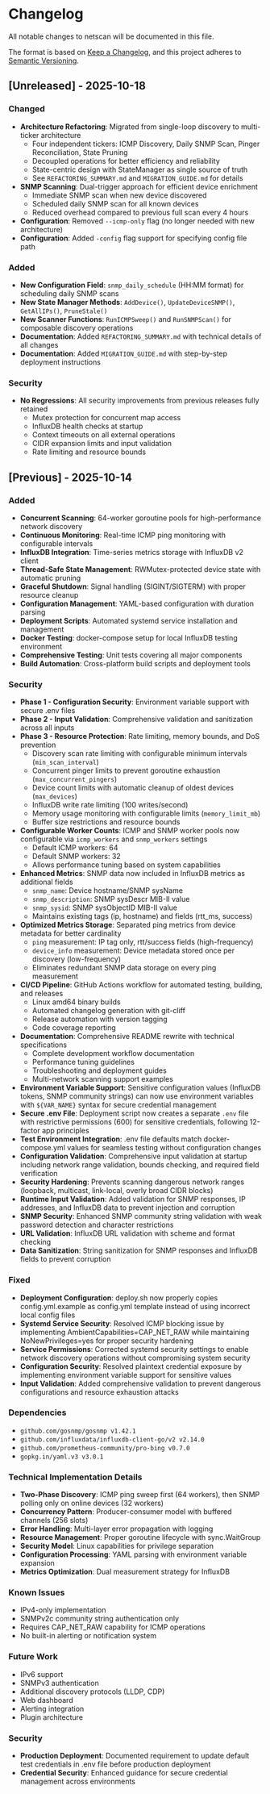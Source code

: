 # Changelog

All notable changes to netscan will be documented in this file.

The format is based on [Keep a Changelog](https://keepachangelog.com/en/1.0.0/),
and this project adheres to [Semantic Versioning](https://semver.org/spec/v2.0.0.html).

## [Unreleased] - 2025-10-18

### Changed
- **Architecture Refactoring**: Migrated from single-loop discovery to multi-ticker architecture
  - Four independent tickers: ICMP Discovery, Daily SNMP Scan, Pinger Reconciliation, State Pruning
  - Decoupled operations for better efficiency and reliability
  - State-centric design with StateManager as single source of truth
  - See `REFACTORING_SUMMARY.md` and `MIGRATION_GUIDE.md` for details
- **SNMP Scanning**: Dual-trigger approach for efficient device enrichment
  - Immediate SNMP scan when new device discovered
  - Scheduled daily SNMP scan for all known devices
  - Reduced overhead compared to previous full scan every 4 hours
- **Configuration**: Removed `--icmp-only` flag (no longer needed with new architecture)
- **Configuration**: Added `-config` flag support for specifying config file path

### Added
- **New Configuration Field**: `snmp_daily_schedule` (HH:MM format) for scheduling daily SNMP scans
- **New State Manager Methods**: `AddDevice()`, `UpdateDeviceSNMP()`, `GetAllIPs()`, `PruneStale()`
- **New Scanner Functions**: `RunICMPSweep()` and `RunSNMPScan()` for composable discovery operations
- **Documentation**: Added `REFACTORING_SUMMARY.md` with technical details of all changes
- **Documentation**: Added `MIGRATION_GUIDE.md` with step-by-step deployment instructions

### Security
- **No Regressions**: All security improvements from previous releases fully retained
  - Mutex protection for concurrent map access
  - InfluxDB health checks at startup
  - Context timeouts on all external operations
  - CIDR expansion limits and input validation
  - Rate limiting and resource bounds

## [Previous] - 2025-10-14

### Added
- **Concurrent Scanning**: 64-worker goroutine pools for high-performance network discovery
- **Continuous Monitoring**: Real-time ICMP ping monitoring with configurable intervals
- **InfluxDB Integration**: Time-series metrics storage with InfluxDB v2 client
- **Thread-Safe State Management**: RWMutex-protected device state with automatic pruning
- **Graceful Shutdown**: Signal handling (SIGINT/SIGTERM) with proper resource cleanup
- **Configuration Management**: YAML-based configuration with duration parsing
- **Deployment Scripts**: Automated systemd service installation and management
- **Docker Testing**: docker-compose setup for local InfluxDB testing environment
- **Comprehensive Testing**: Unit tests covering all major components
- **Build Automation**: Cross-platform build scripts and deployment tools

### Security
- **Phase 1 - Configuration Security**: Environment variable support with secure .env files
- **Phase 2 - Input Validation**: Comprehensive validation and sanitization across all inputs
- **Phase 3 - Resource Protection**: Rate limiting, memory bounds, and DoS prevention
  - Discovery scan rate limiting with configurable minimum intervals (`min_scan_interval`)
  - Concurrent pinger limits to prevent goroutine exhaustion (`max_concurrent_pingers`)
  - Device count limits with automatic cleanup of oldest devices (`max_devices`)
  - InfluxDB write rate limiting (100 writes/second)
  - Memory usage monitoring with configurable limits (`memory_limit_mb`)
  - Buffer size restrictions and resource bounds
- **Configurable Worker Counts**: ICMP and SNMP worker pools now configurable via `icmp_workers` and `snmp_workers` settings
  - Default ICMP workers: 64
  - Default SNMP workers: 32
  - Allows performance tuning based on system capabilities
- **Enhanced Metrics**: SNMP data now included in InfluxDB metrics as additional fields
  - `snmp_name`: Device hostname/SNMP sysName
  - `snmp_description`: SNMP sysDescr MIB-II value
  - `snmp_sysid`: SNMP sysObjectID MIB-II value
  - Maintains existing tags (ip, hostname) and fields (rtt_ms, success)
- **Optimized Metrics Storage**: Separated ping metrics from device metadata for better cardinality
  - `ping` measurement: IP tag only, rtt/success fields (high-frequency)
  - `device_info` measurement: Device metadata stored once per discovery (low-frequency)
  - Eliminates redundant SNMP data storage on every ping measurement
- **CI/CD Pipeline**: GitHub Actions workflow for automated testing, building, and releases
  - Linux amd64 binary builds
  - Automated changelog generation with git-cliff
  - Release automation with version tagging
  - Code coverage reporting
- **Documentation**: Comprehensive README rewrite with technical specifications
  - Complete development workflow documentation
  - Performance tuning guidelines
  - Troubleshooting and deployment guides
  - Multi-network scanning support examples
- **Environment Variable Support**: Sensitive configuration values (InfluxDB tokens, SNMP community strings) can now use environment variables with `${VAR_NAME}` syntax for secure credential management
- **Secure .env File**: Deployment script now creates a separate `.env` file with restrictive permissions (600) for sensitive credentials, following 12-factor app principles
- **Test Environment Integration**: .env file defaults match docker-compose.yml values for seamless testing without configuration changes
- **Configuration Validation**: Comprehensive input validation at startup including network range validation, bounds checking, and required field verification
- **Security Hardening**: Prevents scanning dangerous network ranges (loopback, multicast, link-local, overly broad CIDR blocks)
- **Runtime Input Validation**: Added validation for SNMP responses, IP addresses, and InfluxDB data to prevent injection and corruption
- **SNMP Security**: Enhanced SNMP community string validation with weak password detection and character restrictions
- **URL Validation**: InfluxDB URL validation with scheme and format checking
- **Data Sanitization**: String sanitization for SNMP responses and InfluxDB fields to prevent corruption

### Fixed
- **Deployment Configuration**: deploy.sh now properly copies config.yml.example as config.yml template instead of using incorrect local config files
- **Systemd Service Security**: Resolved ICMP blocking issue by implementing AmbientCapabilities=CAP_NET_RAW while maintaining NoNewPrivileges=yes for proper security hardening
- **Service Permissions**: Corrected systemd security settings to enable network discovery operations without compromising system security
- **Configuration Security**: Resolved plaintext credential exposure by implementing environment variable support for sensitive values
- **Input Validation**: Added comprehensive validation to prevent dangerous configurations and resource exhaustion attacks

### Dependencies
- `github.com/gosnmp/gosnmp v1.42.1`
- `github.com/influxdata/influxdb-client-go/v2 v2.14.0`
- `github.com/prometheus-community/pro-bing v0.7.0`
- `gopkg.in/yaml.v3 v3.0.1`

### Technical Implementation Details
- **Two-Phase Discovery**: ICMP ping sweep first (64 workers), then SNMP polling only on online devices (32 workers)
- **Concurrency Pattern**: Producer-consumer model with buffered channels (256 slots)
- **Error Handling**: Multi-layer error propagation with logging
- **Resource Management**: Proper goroutine lifecycle with sync.WaitGroup
- **Security Model**: Linux capabilities for privilege separation
- **Configuration Processing**: YAML parsing with environment variable expansion
- **Metrics Optimization**: Dual measurement strategy for InfluxDB

### Known Issues
- IPv4-only implementation
- SNMPv2c community string authentication only
- Requires CAP_NET_RAW capability for ICMP operations
- No built-in alerting or notification system

### Future Work
- IPv6 support
- SNMPv3 authentication
- Additional discovery protocols (LLDP, CDP)
- Web dashboard
- Alerting integration
- Plugin architecture

### Security
- **Production Deployment**: Documented requirement to update default test credentials in .env file before production deployment
- **Credential Security**: Enhanced guidance for secure credential management across environments

